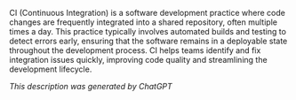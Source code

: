CI (Continuous Integration) is a software development practice where code changes are frequently integrated into a shared repository, often multiple times a day. This practice typically involves automated builds and testing to detect errors early, ensuring that the software remains in a deployable state throughout the development process. CI helps teams identify and fix integration issues quickly, improving code quality and streamlining the development lifecycle.

*This description was generated by ChatGPT*